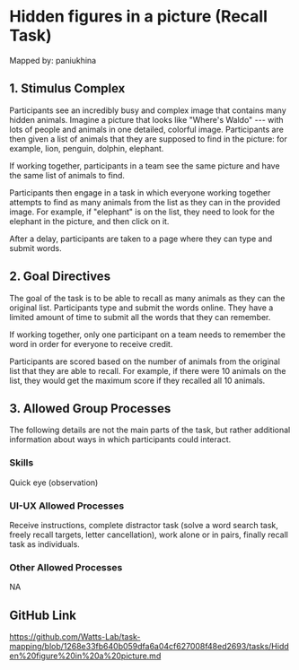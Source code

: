 # Hidden figures in a picture (Recall Task)

Mapped by: paniukhina 

## 1. Stimulus Complex 
Participants see an incredibly busy and complex image that contains many hidden animals. Imagine a picture that looks like "Where's Waldo" --- with lots of people and animals in one detailed, colorful image. Participants are then given a list of animals that they are supposed to find in the picture: for example, lion, penguin, dolphin, elephant.

If working together, participants in a team see the same picture and have the same list of animals to find.

Participants then engage in a task in which everyone working together attempts to find as many animals from the list as they can in the provided image. For example, if "elephant" is on the list, they need to look for the elephant in the picture, and then click on it.

After a delay, participants are taken to a page where they can type and submit words.

## 2. Goal Directives 
The goal of the task is to be able to recall as many animals as they can the original list. Participants type and submit the words online. They have a limited amount of time to submit all the words that they can remember.

If working together, only one participant on a team needs to remember the word in order for everyone to receive credit.

Participants are scored based on the number of animals from the original list that they are able to recall. For example, if there were 10 animals on the list, they would get the maximum score if they recalled all 10 animals.

## 3. Allowed Group Processes 
The following details are not the main parts of the task, but rather additional information about ways in which participants could interact.

### Skills 
Quick eye (observation)

### UI-UX Allowed Processes
Receive instructions, complete distractor task (solve a word search task, freely recall targets, letter cancellation), work alone or in pairs, finally recall task as individuals.

### Other Allowed Processes
NA

## GitHub Link 
https://github.com/Watts-Lab/task-mapping/blob/1268e33fb640b059dfa6a04cf627008f48ed2693/tasks/Hidden%20figure%20in%20a%20picture.md
